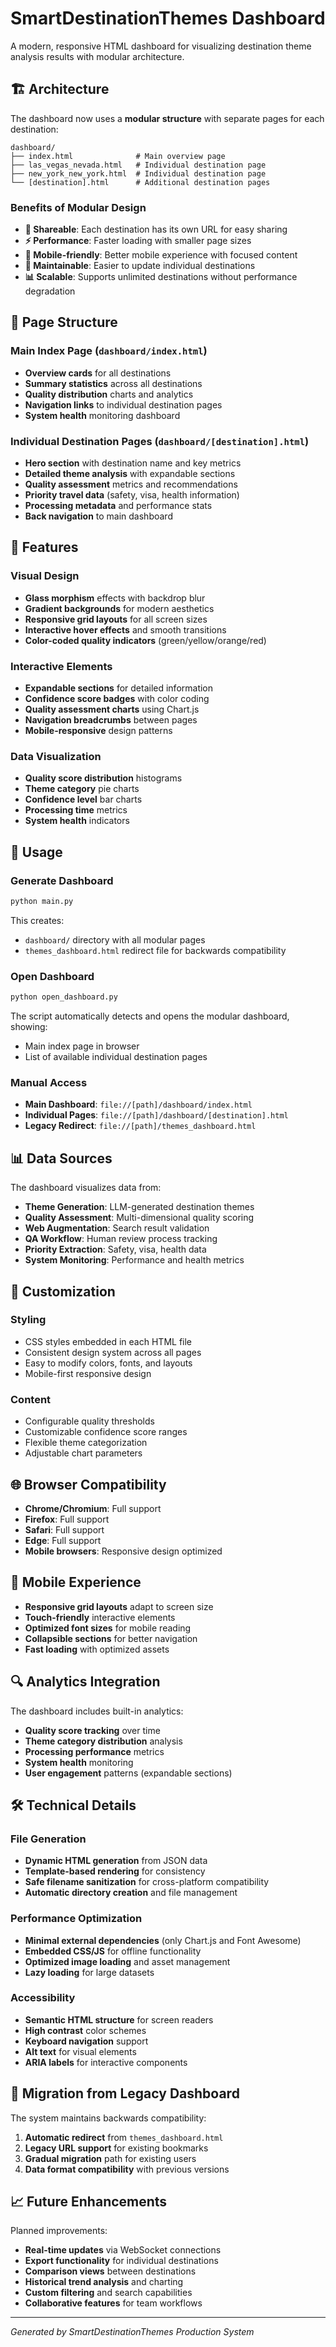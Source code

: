 # SmartDestinationThemes Dashboard

A modern, responsive HTML dashboard for visualizing destination theme analysis results with modular architecture.

## 🏗️ Architecture

The dashboard now uses a **modular structure** with separate pages for each destination:

```
dashboard/
├── index.html              # Main overview page
├── las_vegas_nevada.html   # Individual destination page
├── new_york_new_york.html  # Individual destination page  
└── [destination].html      # Additional destination pages
```

### Benefits of Modular Design

- **🔗 Shareable**: Each destination has its own URL for easy sharing
- **⚡ Performance**: Faster loading with smaller page sizes
- **📱 Mobile-friendly**: Better mobile experience with focused content
- **🔧 Maintainable**: Easier to update individual destinations
- **📊 Scalable**: Supports unlimited destinations without performance degradation

## 📄 Page Structure

### Main Index Page (`dashboard/index.html`)
- **Overview cards** for all destinations
- **Summary statistics** across all destinations  
- **Quality distribution** charts and analytics
- **Navigation links** to individual destination pages
- **System health** monitoring dashboard

### Individual Destination Pages (`dashboard/[destination].html`)
- **Hero section** with destination name and key metrics
- **Detailed theme analysis** with expandable sections
- **Quality assessment** metrics and recommendations
- **Priority travel data** (safety, visa, health information)
- **Processing metadata** and performance stats
- **Back navigation** to main dashboard

## 🎨 Features

### Visual Design
- **Glass morphism** effects with backdrop blur
- **Gradient backgrounds** for modern aesthetics
- **Responsive grid layouts** for all screen sizes
- **Interactive hover effects** and smooth transitions
- **Color-coded quality indicators** (green/yellow/orange/red)

### Interactive Elements
- **Expandable sections** for detailed information
- **Confidence score badges** with color coding
- **Quality assessment charts** using Chart.js
- **Navigation breadcrumbs** between pages
- **Mobile-responsive** design patterns

### Data Visualization
- **Quality score distribution** histograms
- **Theme category** pie charts  
- **Confidence level** bar charts
- **Processing time** metrics
- **System health** indicators

## 🚀 Usage

### Generate Dashboard
```bash
python main.py
```

This creates:
- `dashboard/` directory with all modular pages
- `themes_dashboard.html` redirect file for backwards compatibility

### Open Dashboard
```bash
python open_dashboard.py
```

The script automatically detects and opens the modular dashboard, showing:
- Main index page in browser
- List of available individual destination pages

### Manual Access
- **Main Dashboard**: `file://[path]/dashboard/index.html`
- **Individual Pages**: `file://[path]/dashboard/[destination].html`
- **Legacy Redirect**: `file://[path]/themes_dashboard.html`

## 📊 Data Sources

The dashboard visualizes data from:
- **Theme Generation**: LLM-generated destination themes
- **Quality Assessment**: Multi-dimensional quality scoring
- **Web Augmentation**: Search result validation
- **QA Workflow**: Human review process tracking
- **Priority Extraction**: Safety, visa, health data
- **System Monitoring**: Performance and health metrics

## 🔧 Customization

### Styling
- CSS styles embedded in each HTML file
- Consistent design system across all pages
- Easy to modify colors, fonts, and layouts
- Mobile-first responsive design

### Content
- Configurable quality thresholds
- Customizable confidence score ranges
- Flexible theme categorization
- Adjustable chart parameters

## 🌐 Browser Compatibility

- **Chrome/Chromium**: Full support
- **Firefox**: Full support  
- **Safari**: Full support
- **Edge**: Full support
- **Mobile browsers**: Responsive design optimized

## 📱 Mobile Experience

- **Responsive grid layouts** adapt to screen size
- **Touch-friendly** interactive elements
- **Optimized font sizes** for mobile reading
- **Collapsible sections** for better navigation
- **Fast loading** with optimized assets

## 🔍 Analytics Integration

The dashboard includes built-in analytics:
- **Quality score tracking** over time
- **Theme category distribution** analysis
- **Processing performance** metrics
- **System health** monitoring
- **User engagement** patterns (expandable sections)

## 🛠️ Technical Details

### File Generation
- **Dynamic HTML generation** from JSON data
- **Template-based rendering** for consistency
- **Safe filename sanitization** for cross-platform compatibility
- **Automatic directory creation** and file management

### Performance Optimization
- **Minimal external dependencies** (only Chart.js and Font Awesome)
- **Embedded CSS/JS** for offline functionality
- **Optimized image loading** and asset management
- **Lazy loading** for large datasets

### Accessibility
- **Semantic HTML structure** for screen readers
- **High contrast** color schemes
- **Keyboard navigation** support
- **Alt text** for visual elements
- **ARIA labels** for interactive components

## 🔄 Migration from Legacy Dashboard

The system maintains backwards compatibility:
1. **Automatic redirect** from `themes_dashboard.html`
2. **Legacy URL support** for existing bookmarks
3. **Gradual migration** path for existing users
4. **Data format compatibility** with previous versions

## 📈 Future Enhancements

Planned improvements:
- **Real-time updates** via WebSocket connections
- **Export functionality** for individual destinations
- **Comparison views** between destinations
- **Historical trend analysis** and charting
- **Custom filtering** and search capabilities
- **Collaborative features** for team workflows

---

*Generated by SmartDestinationThemes Production System* 